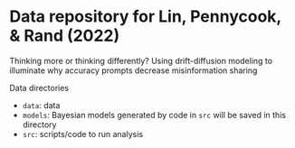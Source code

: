 # Data repository for Lin, Pennycook, & Rand (2022)

Thinking more or thinking differently? Using drift-diffusion modeling to illuminate why accuracy prompts decrease misinformation sharing

Data directories
- `data`: data
- `models`: Bayesian models generated by code in `src` will be saved in this directory
- `src`: scripts/code to run analysis